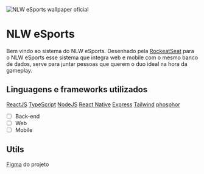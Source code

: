 ![NLW eSports wallpaper oficial](https://drive.google.com/drive/folders/1cHl8HpqoJ3IEQAfWyOk3EfqrCM4cqPN1)
# NLW eSports

Bem vindo ao sistema do NLW eSports.
Desenhado pela [RockeatSeat](https://www.rocketseat.com.br/) para o NLW eSports esse sistema que integra web e mobile com o mesmo banco de dados, serve para juntar pessoas que querem o duo ideal na hora da gameplay.

## Linguagens e frameworks utilizados
[ReactJS](https://pt-br.reactjs.org/)
[TypeScript](https://www.typescriptlang.org/)
[NodeJS](https://nodejs.org/en/)
[React Native](https://reactnative.dev/)
[Express](https://expressjs.com/pt-br/)
[Tailwind](https://tailwindcss.com/) 
[phosphor](https://phosphoricons.com/)

 - [ ] Back-end
 - [ ] Web
 - [ ] Mobile

## Utils
[Figma](https://www.figma.com/file/RzmKuHbkupVd5x3NciMOce/NLW-eSports-(Community)?node-id=0%3A1) do projeto 
